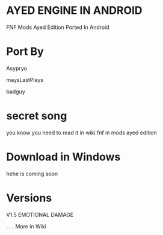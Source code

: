# AYED ENGINE IN ANDROID
FNF Mods Ayed Edition Ported In Android

# Port By
Asypryo

maysLastPlays

badguy

# secret song 

you know you need to read it in wiki fnf in mods ayed edition

# Download in Windows

hehe is coming soon

# Versions 

V1.5 EMOTIONAL DAMAGE

. . . More in Wiki
